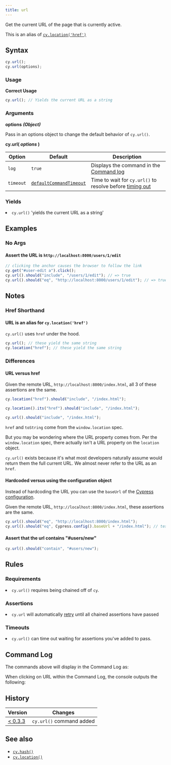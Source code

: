 ```yaml
---
title: url
---
```


Get the current URL of the page that is currently active.

<Alert type="info">

This is an alias of [`cy.location('href')`](/api/commands/location)

</Alert>

## Syntax

```javascript
cy.url();
cy.url(options);
```

### Usage

**<Icon name="check-circle" color="green"></Icon> Correct Usage**

```javascript
cy.url(); // Yields the current URL as a string
```

### Arguments

**<Icon name="angle-right"></Icon> options** **_(Object)_**

Pass in an options object to change the default behavior of `cy.url()`.

**cy.url( _options_ )**

| Option    | Default                                                              | Description                                                                              |
| --------- | -------------------------------------------------------------------- | ---------------------------------------------------------------------------------------- |
| `log`     | `true`                                                               | Displays the command in the [Command log](/guides/core-concepts/test-runner#Command-Log) |
| `timeout` | [`defaultCommandTimeout`](/guides/references/configuration#Timeouts) | Time to wait for `cy.url()` to resolve before [timing out](#Timeouts)                    |

### Yields [<Icon name="question-circle"/>](introduction-to-cypress#Subject-Management)

<List><li>`cy.url()` 'yields the current URL as a string' </li></List>

## Examples

### No Args

#### Assert the URL is `http://localhost:8000/users/1/edit`

```javascript
// clicking the anchor causes the browser to follow the link
cy.get("#user-edit a").click();
cy.url().should("include", "/users/1/edit"); // => true
cy.url().should("eq", "http://localhost:8000/users/1/edit"); // => true
```

## Notes

### Href Shorthand

#### URL is an alias for `cy.location('href')`

`cy.url()` uses `href` under the hood.

```javascript
cy.url(); // these yield the same string
cy.location("href"); // these yield the same string
```

### Differences

#### URL versus href

Given the remote URL, `http://localhost:8000/index.html`, all 3 of these assertions are the same.

```javascript
cy.location("href").should("include", "/index.html");

cy.location().its("href").should("include", "/index.html");

cy.url().should("include", "/index.html");
```

`href` and `toString` come from the `window.location` spec.

But you may be wondering where the URL property comes from. Per the `window.location` spec, there actually isn't a URL property on the `location` object.

`cy.url()` exists because it's what most developers naturally assume would return them the full current URL. We almost never refer to the URL as an `href`.

#### Hardcoded versus using the configuration object

Instead of hardcoding the URL you can use the `baseUrl` of the [Cypress configuration](/guides/references/configuration).

Given the remote URL, `http://localhost:8000/index.html`, these assertions are the same.

```javascript
cy.url().should("eq", "http://localhost:8000/index.html");
cy.url().should("eq", Cypress.config().baseUrl + "/index.html"); // tests won't fail in case the port changes
```

#### Assert that the url contains "#users/new"

```javascript
cy.url().should("contain", "#users/new");
```

## Rules

### Requirements [<Icon name="question-circle"/>](introduction-to-cypress#Chains-of-Commands)

<List><li>`cy.url()` requires being chained off of `cy`.</li></List>

### Assertions [<Icon name="question-circle"/>](introduction-to-cypress#Assertions)

<List><li>`cy.url` will automatically [retry](/guides/core-concepts/retry-ability) until all chained assertions have passed</li></List>

### Timeouts [<Icon name="question-circle"/>](introduction-to-cypress#Timeouts)

<List><li>`cy.url()` can time out waiting for assertions you've added to pass.</li></List>

## Command Log

The commands above will display in the Command Log as:

<DocsImage src="/img/api/url/test-url-of-website-or-web-application.png" alt="Command Log url" ></DocsImage>

When clicking on URL within the Command Log, the console outputs the following:

<DocsImage src="/img/api/url/console-log-of-browser-url-string.png" alt="Console Log url" ></DocsImage>

## History

| Version                                       | Changes                  |
| --------------------------------------------- | ------------------------ |
| [< 0.3.3](/guides/references/changelog#0-3-3) | `cy.url()` command added |

## See also

- [`cy.hash()`](/api/commands/hash)
- [`cy.location()`](/api/commands/location)
